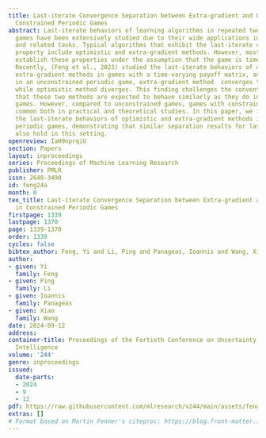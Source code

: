 ```yaml
---
title: Last-iterate Convergence Separation between Extra-gradient and Optimism in
  Constrained Periodic Games
abstract: Last-iterate behaviors of learning algorithms in repeated two-player zero-sum
  games have been extensively studied due to their wide applications in machine learning
  and related tasks. Typical algorithms that exhibit the last-iterate convergence
  property include optimistic and extra-gradient methods. However, most existing results
  establish these properties under the assumption that the game is time-independent.
  Recently, (Feng et al., 2023) studied the last-iterate behaviors of optimistic and
  extra-gradient methods in games with a time-varying payoff matrix, and proved that
  in an unconstrained periodic game, extra-gradient method  converges to the equilibrium
  while optimistic method diverges. This finding challenges the conventional wisdom
  that these two methods are expected to behave similarly as they do in time-independent
  games. However, compared to unconstrained games, games with constrains are more
  common both in practical and theoretical studies. In this paper, we investigate
  the last-iterate behaviors of optimistic and extra-gradient methods in the constrained
  periodic games, demonstrating that similar separation results for last-iterate convergence
  also hold in this setting.
openreview: IaH9nprqiU
section: Papers
layout: inproceedings
series: Proceedings of Machine Learning Research
publisher: PMLR
issn: 2640-3498
id: feng24a
month: 0
tex_title: Last-iterate Convergence Separation between Extra-gradient and Optimism
  in Constrained Periodic Games
firstpage: 1339
lastpage: 1370
page: 1339-1370
order: 1339
cycles: false
bibtex_author: Feng, Yi and Li, Ping and Panageas, Ioannis and Wang, Xiao
author:
- given: Yi
  family: Feng
- given: Ping
  family: Li
- given: Ioannis
  family: Panageas
- given: Xiao
  family: Wang
date: 2024-09-12
address:
container-title: Proceedings of the Fortieth Conference on Uncertainty in Artificial
  Intelligence
volume: '244'
genre: inproceedings
issued:
  date-parts:
  - 2024
  - 9
  - 12
pdf: https://raw.githubusercontent.com/mlresearch/v244/main/assets/feng24a/feng24a.pdf
extras: []
# Format based on Martin Fenner's citeproc: https://blog.front-matter.io/posts/citeproc-yaml-for-bibliographies/
---
```


